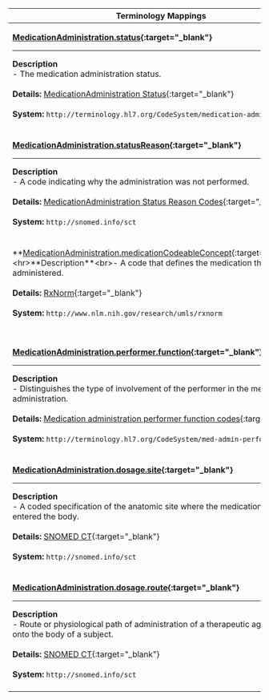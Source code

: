 |Terminology Mappings|
|---|
|<p>**[MedicationAdministration.status](https://hl7.org/fhir/R4/medicationadministration-definitions.html#MedicationAdministration.status){:target="_blank"}**<hr>**Description**<br>- The medication administration status.<br><br>**Details:** [MedicationAdministration Status](https://hl7.org/fhir/r4/valueset-medication-admin-status.html){:target="_blank"}<br><br>**System:** `http://terminology.hl7.org/CodeSystem/medication-admin-status`<br><br>|
|<p>**[MedicationAdministration.statusReason](https://hl7.org/fhir/R4/medicationadministration-definitions.html#MedicationAdministration.statusReason){:target="_blank"}**<hr>**Description**<br>- A code indicating why the administration was not performed.<br><br>**Details:** [MedicationAdministration Status Reason Codes](http://hl7.org/fhir/r4/snomedct.html){:target="_blank"}<br><br>**System:** `http://snomed.info/sct`<br><br>|
|<p>**[MedicationAdministration.medicationCodeableConcept](http://hl7.org/fhir/r4/medicationadministration-definitions.html#MedicationAdministration.medication_x_){:target="_blank"}**<hr>**Description**<br>- A code that defines the medication that was administered.<br><br>**Details:** [RxNorm](http://hl7.org/fhir/r4/rxnorm.html){:target="_blank"}<br><br>**System:** `http://www.nlm.nih.gov/research/umls/rxnorm`<br><br>|
|<p>**[MedicationAdministration.performer.function](https://hl7.org/fhir/R4/medicationadministration-definitions.html#MedicationAdministration.performer.function){:target="_blank"}**<hr>**Description**<br>- Distinguishes the type of involvement of the performer in the medication administration.<br><br>**Details:** [Medication administration performer function codes](https://hl7.org/fhir/r4/valueset-med-admin-perform-function.html){:target="_blank"}<br><br>**System:** `http://terminology.hl7.org/CodeSystem/med-admin-perform-function`<br><br>|
|<p>**[MedicationAdministration.dosage.site](https://hl7.org/fhir/R4/medicationadministration-definitions.html#MedicationAdministration.dosage.site){:target="_blank"}**<hr>**Description**<br>- A coded specification of the anatomic site where the medication first entered the body.<br><br>**Details:** [SNOMED CT](http://hl7.org/fhir/r4/snomedct.html){:target="_blank"}<br><br>**System:** `http://snomed.info/sct`<br><br>|
|<p>**[MedicationAdministration.dosage.route](https://hl7.org/fhir/R4/medicationadministration-definitions.html#MedicationAdministration.dosage.route){:target="_blank"}**<hr>**Description**<br>- Route or physiological path of administration of a therapeutic agent into or onto the body of a subject.<br><br>**Details:** [SNOMED CT](http://hl7.org/fhir/r4/snomedct.html){:target="_blank"}<br><br>**System:** `http://snomed.info/sct`<br><br>|